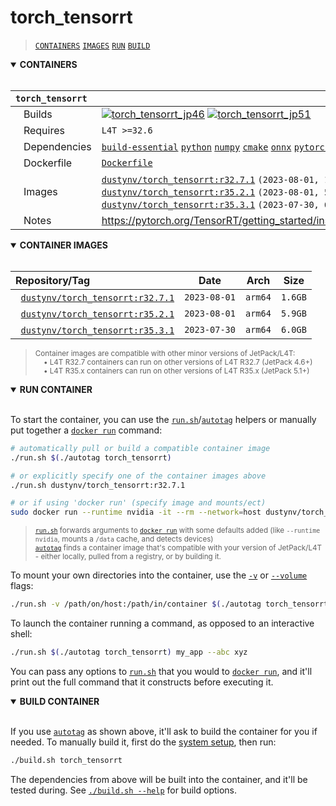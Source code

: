 # torch_tensorrt

> [`CONTAINERS`](#user-content-containers) [`IMAGES`](#user-content-images) [`RUN`](#user-content-run) [`BUILD`](#user-content-build)
<details open>
<summary><b><a id="containers">CONTAINERS</a></b></summary>
<br>

| **`torch_tensorrt`** | |
| :-- | :-- |
| &nbsp;&nbsp;&nbsp;Builds | [![`torch_tensorrt_jp46`](https://img.shields.io/github/actions/workflow/status/dusty-nv/jetson-containers/torch_tensorrt_jp46.yml?label=torch_tensorrt:jp46)](https://github.com/dusty-nv/jetson-containers/actions/workflows/torch_tensorrt_jp46.yml) [![`torch_tensorrt_jp51`](https://img.shields.io/github/actions/workflow/status/dusty-nv/jetson-containers/torch_tensorrt_jp51.yml?label=torch_tensorrt:jp51)](https://github.com/dusty-nv/jetson-containers/actions/workflows/torch_tensorrt_jp51.yml) |
| &nbsp;&nbsp;&nbsp;Requires | `L4T >=32.6` |
| &nbsp;&nbsp;&nbsp;Dependencies | [`build-essential`](/packages/build-essential) [`python`](/packages/python) [`numpy`](/packages/numpy) [`cmake`](/packages/cmake/cmake_pip) [`onnx`](/packages/onnx) [`pytorch`](/packages/pytorch) [`torchvision`](/packages/pytorch/torchvision) [`bazel`](/packages/bazel) |
| &nbsp;&nbsp;&nbsp;Dockerfile | [`Dockerfile`](Dockerfile) |
| &nbsp;&nbsp;&nbsp;Images | [`dustynv/torch_tensorrt:r32.7.1`](https://hub.docker.com/r/dustynv/torch_tensorrt/tags) `(2023-08-01, 1.6GB)`<br>[`dustynv/torch_tensorrt:r35.2.1`](https://hub.docker.com/r/dustynv/torch_tensorrt/tags) `(2023-08-01, 5.9GB)`<br>[`dustynv/torch_tensorrt:r35.3.1`](https://hub.docker.com/r/dustynv/torch_tensorrt/tags) `(2023-07-30, 6.0GB)` |
| &nbsp;&nbsp;&nbsp;Notes | https://pytorch.org/TensorRT/getting_started/installation.html#installation |

</details>

<details open>
<summary><b><a id="images">CONTAINER IMAGES</a></b></summary>
<br>

| Repository/Tag | Date | Arch | Size |
| :-- | :--: | :--: | :--: |
| &nbsp;&nbsp;[`dustynv/torch_tensorrt:r32.7.1`](https://hub.docker.com/r/dustynv/torch_tensorrt/tags) | `2023-08-01` | `arm64` | `1.6GB` |
| &nbsp;&nbsp;[`dustynv/torch_tensorrt:r35.2.1`](https://hub.docker.com/r/dustynv/torch_tensorrt/tags) | `2023-08-01` | `arm64` | `5.9GB` |
| &nbsp;&nbsp;[`dustynv/torch_tensorrt:r35.3.1`](https://hub.docker.com/r/dustynv/torch_tensorrt/tags) | `2023-07-30` | `arm64` | `6.0GB` |

> <sub>Container images are compatible with other minor versions of JetPack/L4T:</sub><br>
> <sub>&nbsp;&nbsp;&nbsp;&nbsp;• L4T R32.7 containers can run on other versions of L4T R32.7 (JetPack 4.6+)</sub><br>
> <sub>&nbsp;&nbsp;&nbsp;&nbsp;• L4T R35.x containers can run on other versions of L4T R35.x (JetPack 5.1+)</sub><br>
</details>

<details open>
<summary><b><a id="run">RUN CONTAINER</a></b></summary>
<br>

To start the container, you can use the [`run.sh`](/docs/run.md)/[`autotag`](/docs/run.md#autotag) helpers or manually put together a [`docker run`](https://docs.docker.com/engine/reference/commandline/run/) command:
```bash
# automatically pull or build a compatible container image
./run.sh $(./autotag torch_tensorrt)

# or explicitly specify one of the container images above
./run.sh dustynv/torch_tensorrt:r32.7.1

# or if using 'docker run' (specify image and mounts/ect)
sudo docker run --runtime nvidia -it --rm --network=host dustynv/torch_tensorrt:r32.7.1
```
> <sup>[`run.sh`](/docs/run.md) forwards arguments to [`docker run`](https://docs.docker.com/engine/reference/commandline/run/) with some defaults added (like `--runtime nvidia`, mounts a `/data` cache, and detects devices)</sup><br>
> <sup>[`autotag`](/docs/run.md#autotag) finds a container image that's compatible with your version of JetPack/L4T - either locally, pulled from a registry, or by building it.</sup>

To mount your own directories into the container, use the [`-v`](https://docs.docker.com/engine/reference/commandline/run/#volume) or [`--volume`](https://docs.docker.com/engine/reference/commandline/run/#volume) flags:
```bash
./run.sh -v /path/on/host:/path/in/container $(./autotag torch_tensorrt)
```
To launch the container running a command, as opposed to an interactive shell:
```bash
./run.sh $(./autotag torch_tensorrt) my_app --abc xyz
```
You can pass any options to [`run.sh`](/docs/run.md) that you would to [`docker run`](https://docs.docker.com/engine/reference/commandline/run/), and it'll print out the full command that it constructs before executing it.
</details>
<details open>
<summary><b><a id="build">BUILD CONTAINER</b></summary>
<br>

If you use [`autotag`](/docs/run.md#autotag) as shown above, it'll ask to build the container for you if needed.  To manually build it, first do the [system setup](/docs/setup.md), then run:
```bash
./build.sh torch_tensorrt
```
The dependencies from above will be built into the container, and it'll be tested during.  See [`./build.sh --help`](/jetson_containers/build.py) for build options.
</details>
